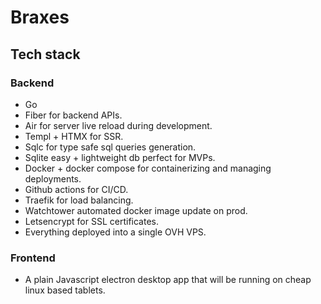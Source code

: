 # Braxes

## Tech stack

### Backend

- Go
- Fiber for backend APIs.
- Air for server live reload during development.
- Templ + HTMX for SSR.
- Sqlc for type safe sql queries generation.
- Sqlite easy + lightweight db perfect for MVPs.
- Docker + docker compose for containerizing and managing deployments.
- Github actions for CI/CD.
- Traefik for load balancing.
- Watchtower automated docker image update on prod.
- Letsencrypt for SSL certificates.
- Everything deployed into a single OVH VPS.

### Frontend

- A plain Javascript electron desktop app that will be running on cheap linux based tablets.
